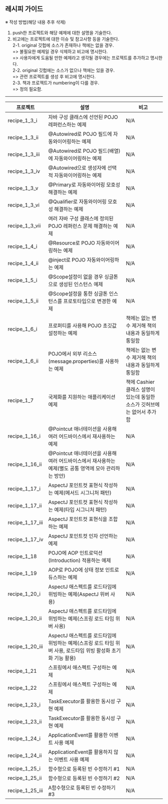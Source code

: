 ## 레시피 가이드

※ 작성 방법(해당 내용 추후 삭제)

1. push한 프로젝트와 해당 예제에 대한 설명을 기술한다.
2. 비고에는 프로젝트에 대한 이슈 및 참고사항 등을 기술한다.  
   2-1. original 깃헙에 소스가 존재하나 책에는 없을 경우.  
    => 불필요한 예제일 경우 삭제하고 비고에 명시한다.  
    => 사용자에게 도움될 만한 예제라고 생각될 경우에는 프로젝트를 추가하고 명시한다.  
   2-2. original 깃헙에는 소스가 없으나 책에는 있을 경우.  
    => 관련 프로젝트를 생성 후 비고에 명시한다.  
   2-3. 책과 프로젝트가 numbering이 다를 경우.  
    => 정의 필요함.

---

| 프로젝트        | 설명                                                                                                           | 비고                                                                     |
| --------------- | -------------------------------------------------------------------------------------------------------------- | ------------------------------------------------------------------------ |
| recipe_1_3_i    | 자바 구성 클래스에 선언된 POJO 레퍼런스하는 예제                                                               | N/A                                                                      |
| recipe_1_3_ii   | @Autowired로 POJO 필드에 자동와이어링하는 예제                                                                 | N/A                                                                      |
| recipe_1_3_iii  | @Autowired로 POJO 필드(배열)에 자동와이어링하는 예제                                                           | N/A                                                                      |
| recipe_1_3_iv   | @Autowired으로 생성자에 선택적 자동와이어링하는 예제                                                           | N/A                                                                      |
| recipe_1_3_v    | @Primary로 자동와이어링 모호성 해결하는 예제                                                                   | N/A                                                                      |
| recipe_1_3_vi   | @Qualifier로 자동와이어링 모호성 해결하는 예제                                                                 | N/A                                                                      |
| recipe_1_3_vii  | 여러 자바 구성 클래스에 정의된 POJO 레퍼런스 문제 해결하는 예제                                                | N/A                                                                      |
| recipe_1_4_i    | @Resource로 POJO 자동와이어링하는 예제                                                                         | N/A                                                                      |
| recipe_1_4_ii   | @inject로 POJO 자동와이어링하는 예제                                                                           | N/A                                                                      |
| recipe_1_5_i    | @Scope설정이 없을 경우 싱글톤으로 생성된 인스턴스 예제                                                         | N/A                                                                      |
| recipe_1_5_ii   | @Scope설정을 통한 싱글톤 인스턴스를 프로토타입으로 변경한 예제                                                 | N/A                                                                      |
| recipe_1_6_i    | 프로퍼티를 사용해 POJO 초깃값 설정하는 예제                                                                    | 책에는 없는 변수 제거해 책의 내용과 동일하게 통일함                      |
| recipe_1_6_ii   | POJO에서 외부 리소스(message.properties)를 사용하는 예제                                                       | 책에는 없는 변수 제거해 책의 내용과 동일하게 통일함                      |
| recipe_1_7      | 국제화를 지원하는 애플리케이션 예제                                                                            | 책에 Cashier 클래스 설명이 있는데 동일한 소스가 깃허브에는 없어서 추가함 |
| recipe_1_16_i   | @Pointcut 애너테이션을 사용해 여러 어드바이스에서 재사용하는 예제                                              | N/A                                                                      |
| recipe_1_16_ii  | @Pointcut 애너테이션을 사용해 여러 어드바이스에서 재사용하는 예제(별도 공통 영역에 모아 관리하는 방안)         | N/A                                                                      |
| recipe_1_17_i   | AspectJ 포인트컷 표현식 작성하는 예제(메서드 시그니처 패턴)                                                    | N/A                                                                      |
| recipe_1_17_ii  | AspectJ 포인트컷 표현식 작성하는 예제(타입 시그니처 패턴)                                                      | N/A                                                                      |
| recipe_1_17_iii | AspectJ 포인트컷 표현식을 조합하는 예제                                                                        | N/A                                                                      |
| recipe_1_17_iv  | AspectJ 포인트컷 인자 선언하는 예제                                                                            | N/A                                                                      |
| recipe_1_18     | POJO에 AOP 인트로덕션(Introduction) 적용하는 예제                                                              | N/A                                                                      |
| recipe_1_19     | AOP로 POJO에 상태 정보 인트로듀스하는 예제                                                                     | N/A                                                                      |
| recipe_1_20_i   | AspectJ 애스펙트를 로드타임에 위빙하는 예제(AspectJ 위버 사용)                                                 | N/A                                                                      |
| recipe_1_20_ii  | AspectJ 애스펙트를 로드타임에 위빙하는 예제(스프링 로드 타임 위버 사용)                                        | N/A                                                                      |
| recipe_1_20_iii | AspectJ 애스펙트를 로드타임에 위빙하는 예제(스프링 로드 타임 위버 사용, 로드타임 위빙 활성화 초기화 기능 활용) | N/A                                                                      |
| recipe_1_21     | 스프링에서 애스펙트 구성하는 예제                                                                              | N/A                                                                      |
| recipe_1_22     | 스프링에서 애스펙트 구성하는 예제                                                                              | N/A                                                                      |
| recipe_1_23_i   | TaskExecutor를 활용한 동시성 구현 예제                                                                         | N/A                                                                      |
| recipe_1_23_ii  | TaskExecutor를 활용한 동시성 구현 예제                                                                         | N/A                                                                      |
| recipe_1_24_i   | ApplicationEvent를 활용한 이벤트 사용 예제                                                                     | N/A                                                                      |
| recipe_1_24_ii  | ApplicationEvent를 활용하지 않는 이벤트 사용 예제                                                              | N/A                                                                      |
| recipe_1_25_i   | 함수형으로 등록된 빈 수정하기 #1                                                                               | N/A                                                                      |
| recipe_1_25_ii  | 함수형으로 등록된 빈 수정하기 #2                                                                               | N/A                                                                      |
| recipe_1_25_iii | A함수형으로 등록된 빈 수정하기 #3                                                                              | N/A                                                                      |
